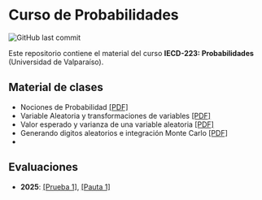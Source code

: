 # Curso de Probabilidades
![GitHub last commit](https://img.shields.io/github/last-commit/faosorios/Curso-Probabilidades)

Este repositorio contiene el material del curso **IECD-223: Probabilidades** (Universidad de Valparaíso).

## Material de clases

- Nociones de Probabilidad [[PDF]](https://github.com/faosorios/Curso-Probabilidades/blob/main/material/nociones_de_probabilidad.pdf)
- Variable Aleatoria y transformaciones de variables [[PDF]](https://github.com/faosorios/Curso-Probabilidades/blob/main/material/variable_aleatoria.pdf)
- Valor esperado y varianza de una variable aleatoria [[PDF]](https://github.com/faosorios/Curso-Probabilidades/blob/main/material/esperanza_y_varianza.pdf)
- Generando digitos aleatorios e integración Monte Carlo [[PDF]](https://github.com/faosorios/Curso-Probabilidades/blob/main/material/RNG_y_Monte-Carlo.pdf)
- 
## Evaluaciones
- **2025**: [[Prueba 1]](https://github.com/faosorios/Curso-Probabilidades/blob/main/eval/IECD223-P1_2025.pdf), [[Pauta 1]](https://github.com/faosorios/Curso-Probabilidades/blob/main/eval/IECD223-R1_2025.pdf)
